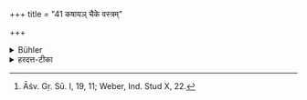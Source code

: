 +++
title = "41 कषायञ् चैके वस्त्रम्"

+++

<details><summary>Bühler</summary>

41. Some declare that the (upper)+++(sic)+++ garment (of a Brāhmaṇa) should be dyed with red Lodh, [^21] 


[^21]:  Āśv. Gṛ. Sū. I, 19, 11; Weber, Ind. Stud X, 22.
</details>

<details><summary>हरदत्त-टीका</summary>

## सूत्रम्
काषायं चैके वस्त्रमुपदिशन्ति ॥ ४१ ॥
## टिप्पनी
**एके** आचार्या **वस्त्रं** त्व् अधो-धार्यम् उपदिशन्ति ।  
**वस्त्रं** कार्पासम् । तच्च काषायं कषायेण रक्तम् । ब्राह्मणस्येत्यर्थाद्गम्यते । इतरयोर्वक्ष्यमाणत्वात् ॥ ४१ ॥  

इत्यापस्तम्बधर्मसूत्रे प्रथमप्रश्ने द्वितीया कण्डिका ॥२॥
</details>
